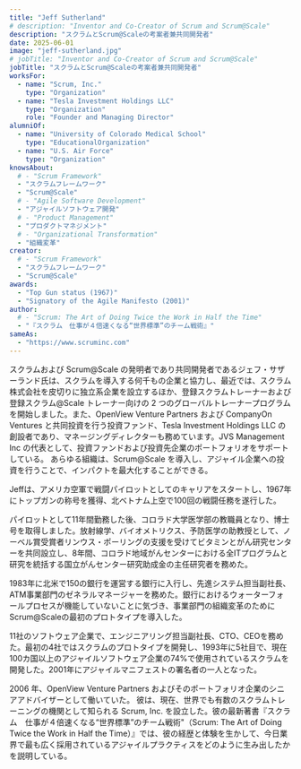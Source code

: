 ```yaml
---
title: "Jeff Sutherland"
# description: "Inventor and Co-Creator of Scrum and Scrum@Scale"
description: "スクラムとScrum@Scaleの考案者兼共同開発者"
date: 2025-06-01
image: "jeff-sutherland.jpg"
# jobTitle: "Inventor and Co-Creator of Scrum and Scrum@Scale"
jobTitle: "スクラムとScrum@Scaleの考案者兼共同開発者"
worksFor:
  - name: "Scrum, Inc."
    type: "Organization"
  - name: "Tesla Investment Holdings LLC"
    type: "Organization"
    role: "Founder and Managing Director"
alumniOf:
  - name: "University of Colorado Medical School"
    type: "EducationalOrganization"
  - name: "U.S. Air Force"
    type: "Organization"
knowsAbout:
  # - "Scrum Framework"
  - "スクラムフレームワーク"
  - "Scrum@Scale"
  # - "Agile Software Development"
  - "アジャイルソフトウェア開発"
  # - "Product Management"
  - "プロダクトマネジメント"
  # - "Organizational Transformation"
  - "組織変革"
creator:
  # - "Scrum Framework"
  - "スクラムフレームワーク"
  - "Scrum@Scale"
awards:
  - "Top Gun status (1967)"
  - "Signatory of the Agile Manifesto (2001)"
author:
  # - "Scrum: The Art of Doing Twice the Work in Half the Time"
  - "『スクラム　仕事が４倍速くなる“世界標準”のチーム戦術』"
sameAs:
  - "https://www.scruminc.com"
---
```


<!-- Jeff Sutherland, the inventor and Co-Creator of Scrum and Scrum@Scale has worked with thousands of companies deploying Scrum and recently launched two global trainer programs for Registered Scrum Trainers and Registered Scrum@Scale Trainers in addition to creating independent companies starting with Scrum Inc Japan. He is Founder and Managing Director of Tesla Investment Holdings LLC which is an investment fund that coinvests with OpenView Venture Partners and CompanyOn Ventures. As President of JVS Management Inc he supports the investment fund and portfolio of companies. All organizations maximize impact by implementing Scrum@Scale and investing in agile companies. -->
スクラムおよび Scrum@Scale の発明者であり共同開発者であるジェフ・サザーランド氏は、スクラムを導入する何千もの企業と協力し、最近では、スクラム株式会社を皮切りに独立系企業を設立するほか、登録スクラムトレーナーおよび登録スクラム@Scale トレーナー向けの 2 つのグローバルトレーナープログラムを開始しました。また、OpenView Venture Partners および CompanyOn Ventures と共同投資を行う投資ファンド、Tesla Investment Holdings LLC の創設者であり、マネージングディレクターも務めています。JVS Management Inc の代表として、投資ファンドおよび投資先企業のポートフォリオをサポートしている。 あらゆる組織は、Scrum@Scale を導入し、アジャイル企業への投資を行うことで、インパクトを最大化することができる。

<!-- Jeff started his career as a fighter pilot in the U.S. Air Force where he achieved Top Gun status in 1967 and flew 100 combat missions over North Vietnam. -->
Jeffは、アメリカ空軍で戦闘パイロットとしてのキャリアをスタートし、1967年にトップガンの称号を獲得、北ベトナム上空で100回の戦闘任務を遂行した。

<!-- After 11 years as a pilot, he joined the faculty of the University of Colorado Medical School where he received his Doctoral degree. As Asst. Prof.of Radiology, Biometrics, and Preventive Medicine he co-founded the Center for Vitamins and Cancer Research under the sponsorship of Nobel Laureate Linus Pauling and for eight years was the Principle Investigator of a National Cancer Center research grant that ran all IT programs and research for the Colorado Regional Cancer Center. -->
パイロットとして11年間勤務した後、コロラド大学医学部の教職員となり、博士号を取得しました。放射線学、バイオメトリクス、予防医学の助教授として、ノーベル賞受賞者リンウス・ポーリングの支援を受けてビタミンとがん研究センターを共同設立し、8年間、コロラド地域がんセンターにおける全ITプログラムと研究を統括する国立がんセンター研究助成金の主任研究者を務めた。

<!-- In 1983 he joined a banking company that operated 150 banks throughout North America where he was VP of Advanced Systems and General Manager of their ATM Business Unit. Noticing that waterfall processes at the bank were not working, he implemented the first prototype of Scrum@Scale for organizational transformation of a business unit. -->
1983年に北米で150の銀行を運営する銀行に入行し、先進システム担当副社長、ATM事業部門のゼネラルマネージャーを務めた。銀行におけるウォーターフォールプロセスが機能していないことに気づき、事業部門の組織変革のためにScrum@Scaleの最初のプロトタイプを導入した。

<!-- He has been VP of Engineering and CTO or CEO of eleven software companies. In the first four companies he prototyped Scrum and in 1993 in the fifth company created Scrum as we now see it used in 74% of Agile software companies in over 100 countries. He was a signatory of the Agile Manifesto in 2001. -->
11社のソフトウェア企業で、エンジニアリング担当副社長、CTO、CEOを務めた。最初の4社ではスクラムのプロトタイプを開発し、1993年に5社目で、現在100カ国以上のアジャイルソフトウェア企業の74%で使用されているスクラムを開発した。2001年にアジャイルマニフェストの署名者の一人となった。

<!-- In 2006, working as Senior Advisor to OpenView Venture Partners and their portfolio companies, Sutherland established his own company, Scrum, Inc. now recognized as the premiere source of Scrum Training in the world. His latest book, Scrum: The Art of Doing Twice the Work in Half the Time," describes how he used his background and experience to create the most widely used Agile practice in industry today. -->
2006 年、OpenView Venture Partners およびそのポートフォリオ企業のシニアアドバイザーとして働いていた。 彼は、現在、世界でも有数のスクラムトレーニングの機関として知られる Scrum, Inc. を設立した。彼の最新著書『スクラム　仕事が４倍速くなる“世界標準”のチーム戦術"（Scrum: The Art of Doing Twice the Work in Half the Time）』では、彼の経歴と体験を生かして、今日業界で最も広く採用されているアジャイルプラクティスをどのように生み出したかを説明している。